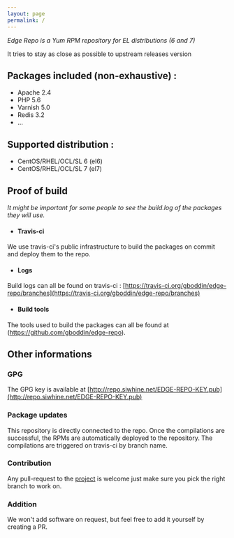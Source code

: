 ```yaml
---
layout: page
permalink: /
---
```

_Edge Repo is a Yum RPM repository for EL distributions (6 and 7)_

It tries to stay as close as possible to upstream releases version


## Packages included (non-exhaustive) :

* Apache 2.4
* PHP 5.6
* Varnish 5.0
* Redis 3.2
* ...


## Supported distribution :

* CentOS/RHEL/OCL/SL 6 (el6)
* CentOS/RHEL/OCL/SL 7 (el7)


## Proof of build

_It might be important for some people to see the build.log of the packages they will use._

* #### Travis-ci

We use travis-ci's public infrastructure to build the packages on commit and deploy them to the repo.

* #### Logs

Build logs can all be found on travis-ci : [https://travis-ci.org/gboddin/edge-repo/branches](https://travis-ci.org/gboddin/edge-repo/branches)

* #### Build tools

The tools used to build the packages can all be found at (https://github.com/gboddin/edge-repo).

## Other informations

### GPG

The GPG key is available at [http://repo.siwhine.net/EDGE-REPO-KEY.pub](http://repo.siwhine.net/EDGE-REPO-KEY.pub)

### Package updates

This repository is directly connected to the repo. 
Once the compilations are successful, the RPMs are automatically deployed to the repository.
The compilations are triggered on travis-ci by branch name.

### Contribution

Any pull-request to the [project](https://github.com/gboddin/edge-repo) is welcome just make sure you pick the right branch to work on.

### Addition

We won't add software on request, but feel free to add it yourself by creating a PR.
